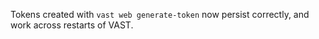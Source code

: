 Tokens created with `vast web generate-token` now persist correctly, and work
across restarts of VAST.
